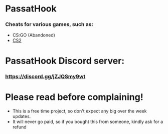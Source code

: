 # PassatHook
### Cheats for various games, such as:
- CS:GO (Abandoned)
- [CS2](https://github.com/JannesBonk/PassatHook/tree/main/CS2)
# PassatHook Discord server:
### https://discord.gg/jZJQSmy9wt
# Please read before complaining!
- This is a free time project, so don't expect any big over the week updates.
- It will never go paid, so if you bought this from someone, kindly ask for a refund

